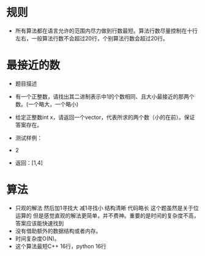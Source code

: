 # 规则

 - 所有算法都在语言允许的范围内尽力做到行数最短。算法行数尽量控制在十行左右，一般算法行数不会超过20行，个别算法行数会超过20行。


# 最接近的数
 - 题目描述
 - 有一个正整数，请找出其二进制表示中1的个数相同、且大小最接近的那两个数。(一个略大，一个略小)

 - 给定正整数int x，请返回一个vector，代表所求的两个数（小的在前）。保证答案存在。

 - 测试样例：
 - 2
 - 返回：[1,4]


# 算法
 - 只观的解法 然后加1寻找大 减1寻找小 结构清晰 代码略长 这个题虽然是关于位运算的 但是感觉直观的解法更简单，并不费神。重要的是时间的复杂度不高，答案应该能快速找到
 - 没有借助额外的数据结构或者内存。
 - 时间复杂度O(N)。
 - 这个算法最短C++ 16行，python 16行